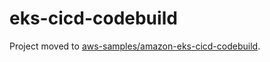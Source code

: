 # eks-cicd-codebuild

Project moved to [aws-samples/amazon-eks-cicd-codebuild](https://github.com/aws-samples/amazon-eks-cicd-codebuild).
